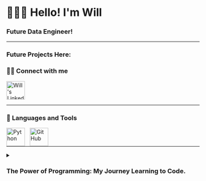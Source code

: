 <!-- BEGIN HEADER -->
# 👨🏻‍💻 Hello! I'm Will

### Future Data Engineer!

---

<!--PROJECTS WILL GO HERE-->
### Future Projects Here:
<!--  BEGIN SOCIALS -->
### 🤝🏻 Connect with me

[<img align="left" alt="Will's LinkedIn" width="48px" src="https://user-images.githubusercontent.com/112818936/199586826-0989fb4f-3ccb-41c4-9166-a426de0e692b.png"/>][linkedin]

<br />

&nbsp;



---

<!-- BEGIN LANGUAGES AND TOOLS -->
### 🔧 Languages and Tools

<img align="left" alt="Python" width="48px" style="padding-right:10px;" src="https://user-images.githubusercontent.com/112818936/199589230-6e69a456-ea44-4c29-ba75-d93af0170b8b.png" />
<img align="left" alt="GitHub" width="48px" style="padding-right:10px;" src="https://user-images.githubusercontent.com/112818936/199589079-3fe1a56d-03ea-4599-a830-554fbcd9e2bf.png" />
<br />
&nbsp;

---

<!--STORY GOES HERE (TOGGLE MENU)-->
<details>
 <summary><h3>The Power of Programming: My Journey Learning to Code.</h3></summary>
 
 ### "Bumping" into coding at an early age
 ---
I was first introduced to programming as a child around 13 or 14, by poking around demo versions of PC games. 

My intent was to try to develop my own “cracks” so I can play the full version for free. 

Of course, that was way beyond the scope of a beginner. I did discover, however, that I could open certain files with a text editor, and amongst the spaces, brackets, and equals signs I would later learn was known as <i>syntax</i> I would find integers or Boolean values, that if I edited, would have an effect on gameplay when I ran the game again. 

In my teenage years I began to make mods for video games. I would develop new game maps, textures, and learned how to modify code with a simple text editor and no formal training on syntax. I managed to create some interesting mods for several games, however I never thought to become a programmer. 

### Overcoming financial struggles by God's grace and supporting my parents
---
Due to severe financial family struggles, I started working straight out of high school. Some shifts would be grueling 12-, 14-, or 16-hour shifts back-to-back at various locations. Restaurants, retail outlets. Essentially whatever employment I could garner to help provide for myself and my parents. 

### Working as a Lead Technician and my original plan: become a healthcare worker
---
I finally attended college in 2018 with an intention of pursuing a healthcare career. Either a physician or a pharmacist.

I always did well in my classes, and by the time I gained my associates I also gained my Pharmacy Technician License, and I was promoted to Lead Pharmacy Technician in the community pharmacy where I work.

 
### An A student changes his educational tradjectory
---
I put off my bachelor's temporarily to work extra hours during the Covid 19 Pandemic, serving at both my home pharmacy and other pharmacies in the NYC Queens district. 

This also gave me some time to think about what I really wanted to do. I learned that I enjoy engineering and mathematics much more than healthcare related topics. I also knew that I wanted to solve problems at large and provide as much value as possible. As a single individual I can only serve so many people. 

### Deciding to become an Engineer, my acceptance into Grove and Per Scholas
---
I went back to take advanced mathematics courses and physics courses. I began to consider my options as an Engineer. I also began to learn programming on my own. 

Fortunately, I was invited to come study at Grove School of Engineering in NYC, and I was fortunate enough to be awarded the opportunity to study Data Engineering with Per Scholas. 

This marks the beginning of my journey as a programmer and data engineer. It feels oddly familiar, coming back to my roots. I feel like I was meant to do this my entire life but just didn’t see it. I’m excited to begin learning new skills and developing the skillset I have so I can reach my vision of helping to reach as many people as possible and solving as many problems as possible, by developing the systems necessary that do just that.
    
    


[linkedin]: https://www.linkedin.com/in/The-Captain-William/
